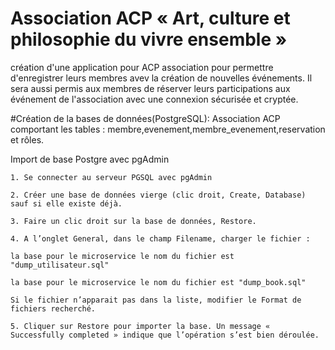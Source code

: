 # Association ACP « Art, culture et philosophie du vivre ensemble »
création d'une application pour ACP association pour permettre d'enregistrer leurs membres avev la création de nouvelles événements.
Il sera aussi permis aux membres de réserver leurs participations aux événement de l'association avec une connexion sécurisée et cryptée.

#Création de la bases de données(PostgreSQL):
Association ACP comportant les tables :
membre,evenement,membre_evenement,reservation et rôles.

Import de base Postgre avec pgAdmin

    1. Se connecter au serveur PGSQL avec pgAdmin

    2. Créer une base de données vierge (clic droit, Create, Database) sauf si elle existe déjà.

    3. Faire un clic droit sur la base de données, Restore.

    4. A l’onglet General, dans le champ Filename, charger le fichier :
    
    la base pour le microservice le nom du fichier est "dump_utilisateur.sql"
    
    la base pour le microservice le nom du fichier est "dump_book.sql"

    Si le fichier n’apparait pas dans la liste, modifier le Format de fichiers recherché.

    5. Cliquer sur Restore pour importer la base. Un message « Successfully completed » indique que l’opération s’est bien déroulée.

